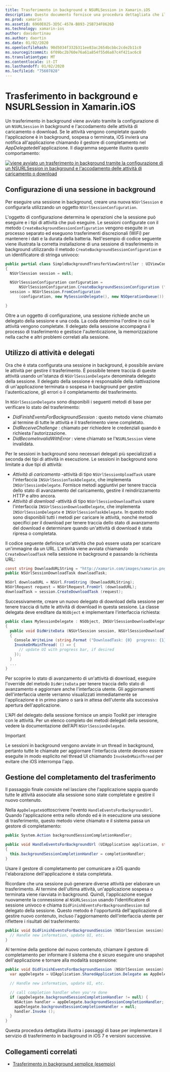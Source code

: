 ```yaml
---
title: Trasferimento in background e NSURLSession in Xamarin.iOS
description: Questo documento fornisce una procedura dettagliata che illustra come usare il trasferimento in background e NSUrlSession per avviare il download di un'immagine di grandi dimensioni e continuare il download quando l'app viene posizionata in background.
ms.prod: xamarin
ms.assetid: 6960E025-3D5C-457A-B893-25B734F8626D
ms.technology: xamarin-ios
author: davidortinau
ms.author: daortin
ms.date: 01/02/2020
ms.openlocfilehash: 90d5034f332b311ee83ac2654bcbbc2cde2b11c0
ms.sourcegitcommit: 6f09bc2b760e76a61a854f55d6a87c4f421ac6c8
ms.translationtype: MT
ms.contentlocale: it-IT
ms.lasthandoff: 01/02/2020
ms.locfileid: "75607828"
---
```

# <a name="background-transfer-and-nsurlsession-in-xamarinios"></a>Trasferimento in background e NSURLSession in Xamarin.iOS

Un trasferimento in background viene avviato tramite la configurazione di un `NSURLSession` in background e l'accodamento delle attività di caricamento o download. Se le attività vengono completate quando l'applicazione è in background, sospesa o terminata, iOS invierà una notifica all'applicazione chiamando il gestore di completamento nel *AppDelegate*dell'applicazione. Il diagramma seguente illustra questo comportamento:

 [![viene avviato un trasferimento in background tramite la configurazione di un NSURLSession in background e l'accodamento delle attività di caricamento o download](background-transfer-walkthrough-images/transfer.png)](background-transfer-walkthrough-images/transfer.png#lightbox)

## <a name="configuring-a-background-session"></a>Configurazione di una sessione in background

Per eseguire una sessione in background, creare una nuova `NSUrlSession` e configurarla utilizzando un oggetto `NSUrlSessionConfiguration`.

L'oggetto di configurazione determina le operazioni che la sessione può eseguire e i tipi di attività che può eseguire.
Le sessioni configurate con il metodo `CreateBackgroundSessionConfiguration` vengono eseguite in un processo separato ed eseguono trasferimenti discrezionali (WiFi) per mantenere i dati e la durata della batteria.
Nell'esempio di codice seguente viene illustrata la corretta installazione di una sessione di trasferimento in background utilizzando il metodo `CreateBackgroundSessionConfiguration` e un identificatore di stringa univoco:

```csharp
public partial class SimpleBackgroundTransferViewController : UIViewController
{
  NSUrlSession session = null;

  NSUrlSessionConfiguration configuration =
      NSUrlSessionConfiguration.CreateBackgroundSessionConfiguration ("com.SimpleBackgroundTransfer.BackgroundSession");
  session = NSUrlSession.FromConfiguration
      (configuration, new MySessionDelegate(), new NSOperationQueue());

}
```

Oltre a un oggetto di configurazione, una sessione richiede anche un delegato della sessione e una coda.
La coda determina l'ordine in cui le attività vengono completate. Il delegato della sessione accompagna il processo di trasferimento e gestisce l'autenticazione, la memorizzazione nella cache e altri problemi correlati alla sessione.

## <a name="working-with-tasks-and-delegates"></a>Utilizzo di attività e delegati

Ora che è stata configurata una sessione in background, è possibile avviare le attività per gestire il trasferimento. È possibile tenere traccia di queste attività usando un'istanza di `NSUrlSessionDelegate` denominata delegato della sessione. Il delegato della sessione è responsabile della riattivazione di un'applicazione terminata o sospesa in background per gestire l'autenticazione, gli errori o il completamento del trasferimento.

In `NSUrlSessionDelegate` sono disponibili i seguenti metodi di base per verificare lo stato del trasferimento:

- *DidFinishEventsForBackgroundSession* : questo metodo viene chiamato al termine di tutte le attività e il trasferimento viene completato.
- *DidReceiveChallenge* : chiamato per richiedere le credenziali quando è richiesta l'autorizzazione.
- *DidBecomeInvalidWithError* : viene chiamato se l'`NSURLSession` viene invalidata.

Per le sessioni in background sono necessari delegati più specializzati a seconda dei tipi di attività in esecuzione. Le sessioni in background sono limitate a due tipi di attività:

- *Attività di caricamento* -attività di tipo `NSUrlSessionUploadTask` usare l'interfaccia `INSUrlSessionTaskDelegate`, che implementa `INSUrlSessionDelegate`. Fornisce metodi aggiuntivi per tenere traccia dello stato di avanzamento del caricamento, gestire il reindirizzamento HTTP e altro ancora.
- *Attività di download* -attività di tipo `NSUrlSessionDownloadTask` usare l'interfaccia `INSUrlSessionDownloadDelegate`, che implementa `INSUrlSessionDelegate` e `INSUrlSessionTaskDelegate`. In questo modo sono disponibili tutti i metodi per caricare le attività, nonché metodi specifici per il download per tenere traccia dello stato di avanzamento del download e determinare quando un'attività di download è stata ripresa o completata.

Il codice seguente definisce un'attività che può essere usata per scaricare un'immagine da un URL. L'attività viene avviata chiamando `CreateDownloadTask` nella sessione in background e passando la richiesta URL:

```csharp
const string DownloadURLString = "http://xamarin.com/images/xamarin.png"; // or other hosted file
public NSUrlSessionDownloadTask downloadTask;

NSUrl downloadURL = NSUrl.FromString (DownloadURLString);
NSUrlRequest request = NSUrlRequest.FromUrl (downloadURL);
downloadTask = session.CreateDownloadTask (request);
```

Successivamente, creare un nuovo delegato di download della sessione per tenere traccia di tutte le attività di download in questa sessione. La classe delegata deve ereditare da `NSObject` e implementare l'interfaccia richiesta:

```csharp
public class MySessionDelegate : NSObject, INSUrlSessionDownloadDelegate
{
  public void DidWriteData (NSUrlSession session, NSUrlSessionDownloadTask downloadTask, long bytesWritten, long totalBytesWritten, long totalBytesExpectedToWrite)
  {
    Console.WriteLine (string.Format ("DownloadTask: {0}  progress: {1}", downloadTask, progress));
    InvokeOnMainThread( () => {
      // update UI with progress bar, if desired
    });
  }
  ...
}
```

Per scoprire lo stato di avanzamento di un'attività di download, eseguire l'override del metodo `DidWriteData` per tenere traccia dello stato di avanzamento e aggiornare anche l'interfaccia utente. Gli aggiornamenti dell'interfaccia utente verranno visualizzati immediatamente se l'applicazione è in primo piano o sarà in attesa dell'utente alla successiva apertura dell'applicazione.

L'API del delegato della sessione fornisce un ampio Toolkit per interagire con le attività. Per un elenco completo dei metodi delegati della sessione, vedere la documentazione dell'API `NSUrlSessionDelegate`.

> [!IMPORTANT]
> Le sessioni in background vengono avviate in un thread in background, pertanto tutte le chiamate per aggiornare l'interfaccia utente devono essere eseguite in modo esplicito nel thread UI chiamando `InvokeOnMainThread` per evitare che iOS interrompa l'app. 

## <a name="handling-transfer-completion"></a>Gestione del completamento del trasferimento

Il passaggio finale consiste nel lasciare che l'applicazione sappia quando tutte le attività associate alla sessione sono state completate e gestire il nuovo contenuto.

Nella `AppDelegate`sottoscrivere l'evento `HandleEventsForBackgroundUrl`. Quando l'applicazione entra nello sfondo ed è in esecuzione una sessione di trasferimento, questo metodo viene chiamato e il sistema passa un gestore di completamento:

```csharp
public System.Action backgroundSessionCompletionHandler;

public void HandleEventsForBackgroundUrl (UIApplication application, string sessionIdentifier, System.Action completionHandler)
{
  this.backgroundSessionCompletionHandler = completionHandler;
}
```

Usare il gestore di completamento per comunicare a iOS quando l'elaborazione dell'applicazione è stata completata.

Ricordare che una sessione può generare diverse attività per elaborare un trasferimento. Al termine dell'ultima attività, un'applicazione sospesa o terminata viene riavviata in background. Quindi, l'applicazione esegue nuovamente la connessione al `NSURLSession` usando l'identificatore di sessione univoco e chiama `DidFinishEventsForBackgroundSession` sul delegato della sessione. Questo metodo è l'opportunità dell'applicazione di gestire nuovo contenuto, incluso l'aggiornamento dell'interfaccia utente per riflettere i risultati del trasferimento:

```csharp
public void DidFinishEventsForBackgroundSession (NSUrlSession session) {
  // Handle new information, update UI, etc.
}
```

Al termine della gestione del nuovo contenuto, chiamare il gestore di completamento per informare il sistema che è sicuro eseguire uno snapshot dell'applicazione e tornare alla modalità sospensione:

```csharp
public void DidFinishEventsForBackgroundSession (NSUrlSession session) {
  var appDelegate = UIApplication.SharedApplication.Delegate as AppDelegate;

  // Handle new information, update UI, etc.

  // call completion handler when you're done
  if (appDelegate.backgroundSessionCompletionHandler != null) {
    NSAction handler = appDelegate.backgroundSessionCompletionHandler;
    appDelegate.backgroundSessionCompletionHandler = null;
    handler.Invoke ();
  }
}
```

Questa procedura dettagliata illustra i passaggi di base per implementare il servizio di trasferimento in background in iOS 7 e versioni successive.

## <a name="related-links"></a>Collegamenti correlati

- [Trasferimento in background semplice (esempio)](https://docs.microsoft.com/samples/xamarin/ios-samples/simplebackgroundtransfer)
